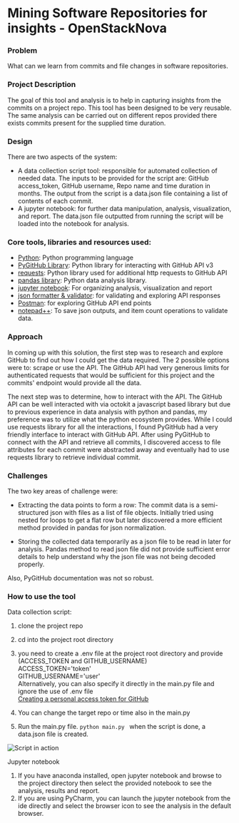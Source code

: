 # Mining Software Repositories for insights - OpenStackNova

### Problem
What can we learn from commits and file changes in software repositories.

### Project Description
The goal of this tool and analysis is to help in capturing insights from the commits on a project repo. 
This tool has been designed to be very reusable. The same analysis can be carried out on different repos
provided there exists commits present for the supplied time duration. 

### Design
There are two aspects of the system: 
* A data collection script tool: responsible for automated collection of needed data. The inputs to be provided for the 
script are: GitHub access_token, GitHub username, Repo name and time duration in months. The output from the script is a
data.json file containing a list of contents of each commit.
* A jupyter notebook: for further data manipulation, analysis, visualization, and report. The data.json file outputted 
from running the script will be loaded into the notebook for analysis.

### Core tools, libraries and resources used:
* [Python](https://www.python.org): Python programming language
* [PyGitHub Library](https://pygithub.readthedocs.io/en/latest/introduction.html): Python library for interacting with GitHub API v3
* [requests](https://docs.python-requests.org/en/latest): Python library used for additional http requests to GitHub API
* [pandas library](https://pandas.pydata.org): Python data analysis library.
* [jupyter notebook](https://jupyter.org): For organizing analysis, visualization and report
* [json formatter & validator](https://jsonformatter.curiousconcept.com): for validating and exploring API responses
* [Postman](https://www.postman.com): for exploring GitHub API end points
* [notepad++](https://notepad-plus-plus.org): To save json outputs, and item count operations to validate data.

### Approach
In coming up with this solution, the first step was to research and explore GitHub to find out how I could get the data 
required. The 2 possible options were to: scrape or use the API. The GitHub API had very generous limits for
authenticated requests that would be sufficient for this project and the commits' endpoint would provide all the data.

The next step was to determine, how to interact with the API. The GitHub API can be well interacted with via octokit a
javascript based library but due to previous experience in data analysis with python and pandas, my preference was to 
utilize what the python ecosystem provides. While I could use requests library for all the interactions, I found 
PyGitHub had a very friendly interface to interact with GitHub API. After using PyGitHub to connect with the API and 
retrieve all commits, I discovered access to file attributes for each commit were abstracted away and eventually had to 
use requests library to retrieve individual commit.

### Challenges
The two key areas of challenge were:
* Extracting the data points to form a row: The commit data is a semi-structured json with files as a list of file 
objects. Initially tried using nested for loops to get a flat row but later discovered a more efficient method provided 
in pandas for json normalization.

* Storing the collected data temporarily as a json file to be read in later for analysis. Pandas method to read json
file did not provide sufficient error details to help understand why the json file was not being decoded properly.

Also, PyGitHub documentation was not so robust.

### How to use the tool
Data collection script:
1. clone the project repo
2. cd into the project root directory
3. you need to create a .env file at the project root directory and provide (ACCESS_TOKEN and GITHUB_USERNAME) <br>
   ACCESS_TOKEN='token' <br>
   GITHUB_USERNAME='user' <br>
   Alternatively, you can also specify it directly in the main.py file and ignore the use of .env file <br>
   [Creating a personal access token for GitHub](https://docs.github.com/en/authentication/keeping-your-account-and-data-secure/creating-a-personal-access-token)
    
5. You can change the target repo or time also in the main.py
6. Run the main.py file. 
       ```
       python main.py 
       ```
   when the script is done, a data.json file is created. <br>


![Script in action](images/script_in_action.gif)

Jupyter notebook
1. If you have anaconda installed, open jupyter notebook and browse to the project directory then select the provided
notebook to see the analysis, results and report.
2. If you are using PyCharm, you can launch the jupyter notebook from the ide directly and select the browser icon to 
see the analysis in the default browser.